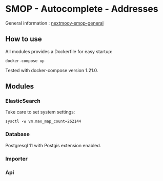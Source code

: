 # SMOP - Autocomplete - Addresses

General information : [nextmoov-smop-general](https://github.com/nextmoov/nextmoov-smop-general)

## How to use

All modules provides a Dockerfile for easy startup:

```
docker-compose up
```

Tested with docker-compose version 1.21.0.

## Modules

### ElasticSearch

Take care to set system settings:

```
sysctl -w vm.max_map_count=262144
```

### Database

Postgresql 11 with Postgis extension enabled.

### Importer

### Api
